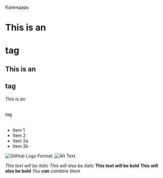 Календарь
# This is an <h1> tag
## This is an <h2> tag
###### This is an <h6> tag


* Item 1
* Item 2
 * Item 2a
 * Item 2b
 
 ![GitHub Logo](/images/logo.png)
Format: ![Alt Text](url)

*This text will be italic*
_This will also be italic_
**This text will be bold**
__This will also be bold__
*You **can** combine them*


